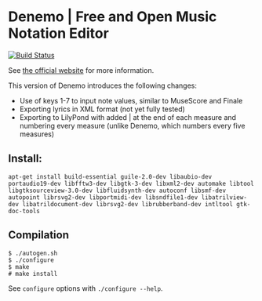 Denemo | Free and Open Music Notation Editor
============================================

[![Build Status](https://travis-ci.org/denemo/denemo.svg?branch=master)](https://travis-ci.org/denemo/denemo)

See [the official website](https://www.denemo.org) for more information.

This version of Denemo introduces the following changes:
<ul>
    <li>Use of keys 1-7 to input note values, similar to MuseScore and Finale</li>
    <li>Exporting lyrics in XML format (not yet fully tested)</li>
    <li>Exporting to LilyPond with added | at the end of each measure and numbering every measure (unlike Denemo, which numbers every five measures)</li>
      </ul>
    
Install:
--------
```
apt-get install build-essential guile-2.0-dev libaubio-dev portaudio19-dev libfftw3-dev libgtk-3-dev libxml2-dev automake libtool libgtksourceview-3.0-dev libfluidsynth-dev autoconf libsmf-dev autopoint librsvg2-dev libportmidi-dev libsndfile1-dev libatrilview-dev libatrildocument-dev librsvg2-dev librubberband-dev intltool gtk-doc-tools
```

Compilation
-----------


```
$ ./autogen.sh
$ ./configure
$ make
# make install
```

See ```configure``` options with ```./configure --help```.
